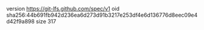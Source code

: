 version https://git-lfs.github.com/spec/v1
oid sha256:44b691fb942d236ea6d273d91b3217e253df4e6d136776d8eec09e4d42f9a898
size 317
